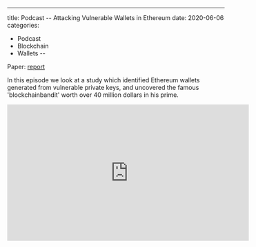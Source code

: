 ---
title: Podcast -- Attacking Vulnerable Wallets in Ethereum 
date: 2020-06-06
categories:
- Podcast
- Blockchain
- Wallets 
--


Paper: [report](https://www.ise.io/casestudies/ethercombing/)

In this episode we look at a study which identified Ethereum wallets generated from vulnerable private keys, and uncovered the famous 'blockchainbandit' worth over 40 million dollars in his prime.

<iframe width="560" height="315" src="https://www.youtube.com/embed/EOsGpEF1z5Q" frameborder="0" allow="accelerometer; autoplay; encrypted-media; gyroscope; picture-in-picture" allowfullscreen></iframe>
